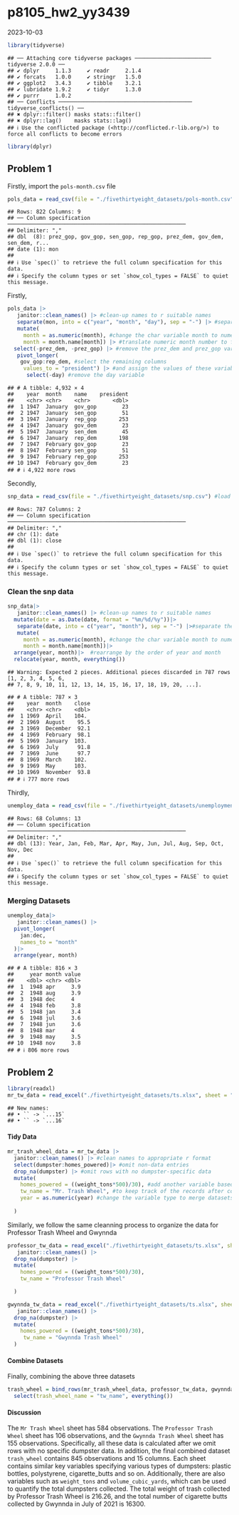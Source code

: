 p8105_hw2_yy3439
================
2023-10-03

``` r
library(tidyverse)
```

    ## ── Attaching core tidyverse packages ──────────────────────── tidyverse 2.0.0 ──
    ## ✔ dplyr     1.1.3     ✔ readr     2.1.4
    ## ✔ forcats   1.0.0     ✔ stringr   1.5.0
    ## ✔ ggplot2   3.4.3     ✔ tibble    3.2.1
    ## ✔ lubridate 1.9.2     ✔ tidyr     1.3.0
    ## ✔ purrr     1.0.2     
    ## ── Conflicts ────────────────────────────────────────── tidyverse_conflicts() ──
    ## ✖ dplyr::filter() masks stats::filter()
    ## ✖ dplyr::lag()    masks stats::lag()
    ## ℹ Use the conflicted package (<http://conflicted.r-lib.org/>) to force all conflicts to become errors

``` r
library(dplyr)
```

## Problem 1

Firstly, import the `pols-month.csv` file

``` r
pols_data = read_csv(file = "./fivethirtyeight_datasets/pols-month.csv") #import the pols-month csv file
```

    ## Rows: 822 Columns: 9
    ## ── Column specification ────────────────────────────────────────────────────────
    ## Delimiter: ","
    ## dbl  (8): prez_gop, gov_gop, sen_gop, rep_gop, prez_dem, gov_dem, sen_dem, r...
    ## date (1): mon
    ## 
    ## ℹ Use `spec()` to retrieve the full column specification for this data.
    ## ℹ Specify the column types or set `show_col_types = FALSE` to quiet this message.

Firstly,

``` r
pols_data |>
   janitor::clean_names() |> #clean-up names to r suitable names
   separate(mon, into = c("year", "month", "day"), sep = "-") |> #separate the mon variable by "-"
   mutate(
     month = as.numeric(month), #change the char variable month to numeric
     month = month.name[month]) |> #translate numeric month number to full month names
  select(-prez_dem, -prez_gop) |> #remove the prez_dem and prez_gop variables
   pivot_longer(
    gov_gop:rep_dem, #select the remaining columns
     values_to = "president") |> #and assign the values of these variables to a new variable "president"
      select(-day) #remove the day variable
```

    ## # A tibble: 4,932 × 4
    ##    year  month    name    president
    ##    <chr> <chr>    <chr>       <dbl>
    ##  1 1947  January  gov_gop        23
    ##  2 1947  January  sen_gop        51
    ##  3 1947  January  rep_gop       253
    ##  4 1947  January  gov_dem        23
    ##  5 1947  January  sen_dem        45
    ##  6 1947  January  rep_dem       198
    ##  7 1947  February gov_gop        23
    ##  8 1947  February sen_gop        51
    ##  9 1947  February rep_gop       253
    ## 10 1947  February gov_dem        23
    ## # ℹ 4,922 more rows

Secondly,

``` r
snp_data = read_csv(file = "./fivethirtyeight_datasets/snp.csv") #load the snp.csv file
```

    ## Rows: 787 Columns: 2
    ## ── Column specification ────────────────────────────────────────────────────────
    ## Delimiter: ","
    ## chr (1): date
    ## dbl (1): close
    ## 
    ## ℹ Use `spec()` to retrieve the full column specification for this data.
    ## ℹ Specify the column types or set `show_col_types = FALSE` to quiet this message.

### Clean the snp data

``` r
snp_data|>
   janitor::clean_names() |> #clean-up names to r suitable names
  mutate(date = as.Date(date, format = "%m/%d/%y"))|>
   separate(date, into = c("year", "month"), sep = "-") |>#separate the date variable into year, month, and day
   mutate(
     month = as.numeric(month), #change the char variable month to numeric
     month = month.name[month])|>
  arrange(year, month)|>  #rearrange by the order of year and month
  relocate(year, month, everything())
```

    ## Warning: Expected 2 pieces. Additional pieces discarded in 787 rows [1, 2, 3, 4, 5, 6,
    ## 7, 8, 9, 10, 11, 12, 13, 14, 15, 16, 17, 18, 19, 20, ...].

    ## # A tibble: 787 × 3
    ##    year  month    close
    ##    <chr> <chr>    <dbl>
    ##  1 1969  April    104. 
    ##  2 1969  August    95.5
    ##  3 1969  December  92.1
    ##  4 1969  February  98.1
    ##  5 1969  January  103. 
    ##  6 1969  July      91.8
    ##  7 1969  June      97.7
    ##  8 1969  March    102. 
    ##  9 1969  May      103. 
    ## 10 1969  November  93.8
    ## # ℹ 777 more rows

Thirdly,

``` r
unemploy_data = read_csv(file = "./fivethirtyeight_datasets/unemployment.csv") #load the snp.csv file
```

    ## Rows: 68 Columns: 13
    ## ── Column specification ────────────────────────────────────────────────────────
    ## Delimiter: ","
    ## dbl (13): Year, Jan, Feb, Mar, Apr, May, Jun, Jul, Aug, Sep, Oct, Nov, Dec
    ## 
    ## ℹ Use `spec()` to retrieve the full column specification for this data.
    ## ℹ Specify the column types or set `show_col_types = FALSE` to quiet this message.

### Merging Datasets

``` r
unemploy_data|>
   janitor::clean_names() |>
  pivot_longer(
    jan:dec,
    names_to = "month"
  )|>
  arrange(year, month)
```

    ## # A tibble: 816 × 3
    ##     year month value
    ##    <dbl> <chr> <dbl>
    ##  1  1948 apr     3.9
    ##  2  1948 aug     3.9
    ##  3  1948 dec     4  
    ##  4  1948 feb     3.8
    ##  5  1948 jan     3.4
    ##  6  1948 jul     3.6
    ##  7  1948 jun     3.6
    ##  8  1948 mar     4  
    ##  9  1948 may     3.5
    ## 10  1948 nov     3.8
    ## # ℹ 806 more rows

## Problem 2

``` r
library(readxl)
mr_tw_data = read_excel("./fivethirtyeight_datasets/ts.xlsx", sheet = "Mr. Trash Wheel", skip = 1) #load the excel file with Mr. Trash Wheel sheet and omit the first column with figure 
```

    ## New names:
    ## • `` -> `...15`
    ## • `` -> `...16`

#### Tidy Data

``` r
mr_trash_wheel_data = mr_tw_data |> 
  janitor::clean_names() |> #clean names to appropriate r format
  select(dumpster:homes_powered)|> #omit non-data entries 
  drop_na(dumpster) |> #omit rows with no dumpster-specific data 
  mutate(
    homes_powered = ((weight_tons*500)/30), #add another variable based on the calculation in the notes
    tw_name = "Mr. Trash Wheel", #to keep track of the records after combining datasets 
    year = as.numeric(year) #change the variable type to merge datasets
    
  )
```

Similarly, we follow the same cleanning process to organize the data for
Professor Trash Wheel and Gwynnda

``` r
professor_tw_data = read_excel("./fivethirtyeight_datasets/ts.xlsx", sheet = "Professor Trash Wheel", skip = 1)|>
   janitor::clean_names() |>
  drop_na(dumpster) |>
  mutate(
    homes_powered = ((weight_tons*500)/30),
    tw_name = "Professor Trash Wheel"

  )

gwynnda_tw_data = read_excel("./fivethirtyeight_datasets/ts.xlsx", sheet = "Gwynnda Trash Wheel", skip = 1)|>
   janitor::clean_names() |>
  drop_na(dumpster) |>
  mutate(
    homes_powered = ((weight_tons*500)/30),
     tw_name = "Gwynnda Trash Wheel"
  )
```

#### Combine Datasets

Finally, combining the above three datasets

``` r
trash_wheel = bind_rows(mr_trash_wheel_data, professor_tw_data, gwynnda_tw_data) |>
  select(trash_wheel_name = "tw_name", everything())
```

#### Discussion

The `Mr Trash Wheel` sheet has 584 observations. The
`Professor Trash Wheel` sheet has 106 observations, and the
`Gwynnda Trash Wheel` sheet has 155 observations. Specifically, all
these data is calculated after we omit rows with no specific dumpster
data. In addition, the final combined dataset `trash_wheel` contains 845
observations and 15 columns. Each sheet contains similar key variables
specifying various types of dumpsters: plastic bottles, polystyrene,
cigarette_butts and so on. Additionally, there are also variables such
as `weight_tons` and `volume_cubic_yards`, which can be used to quantify
the total dumpsters collected. The total weight of trash collected by
Professor Trash Wheel is 216.26, and the total number of cigarette butts
collected by Gwynnda in July of 2021 is 16300.
